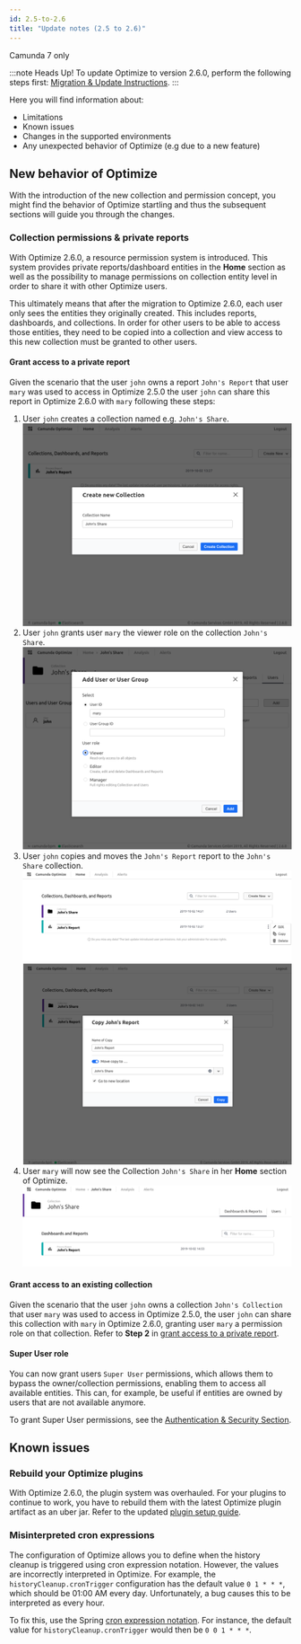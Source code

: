 ```yaml
---
id: 2.5-to-2.6
title: "Update notes (2.5 to 2.6)"
---
```


<span class="badge badge--platform">Camunda 7 only</span>

:::note Heads Up!
To update Optimize to version 2.6.0, perform the following steps first: [Migration & Update Instructions](./instructions.md).
:::

Here you will find information about:

- Limitations
- Known issues
- Changes in the supported environments
- Any unexpected behavior of Optimize (e.g due to a new feature)

## New behavior of Optimize

With the introduction of the new collection and permission concept, you might find the behavior of Optimize startling and thus the subsequent sections will guide you through the changes.

### Collection permissions & private reports

With Optimize 2.6.0, a resource permission system is introduced. This system provides private reports/dashboard entities in the **Home** section as well as the possibility to manage permissions on collection entity level in order to share it with other Optimize users.

This ultimately means that after the migration to Optimize 2.6.0, each user only sees the entities they originally created. This includes reports, dashboards, and collections. In order for other users to be able to access those entities, they need to be copied into a collection and view access to this new collection must be granted to other users.

#### Grant access to a private report

Given the scenario that the user `john` owns a report `John's Report` that user `mary` was used to access in Optimize 2.5.0 the user `john` can share this report in Optimize 2.6.0 with `mary` following these steps:

1. User `john` creates a collection named e.g. `John's Share`.
   ![Create a Collection](img/private_report_access_1_create_collection.png)
1. User `john` grants user `mary` the viewer role on the collection `John's Share`.
   ![Create Permission for Mary](img/private_report_access_2_create_view_permission_mary.png)
1. User `john` copies and moves the `John's Report` report to the `John's Share` collection.
   ![Copy Report 1](img/private_report_access_3_1_copy_report.png)
   ![Copy Report 2](img/private_report_access_3_2_copy_report.png)
1. User `mary` will now see the Collection `John's Share` in her **Home** section of Optimize.
   ![Mary sees shared collection](img/private_report_access_4_mary_sees_collection.png)

#### Grant access to an existing collection

Given the scenario that the user `john` owns a collection `John's Collection` that user `mary` was used to access in Optimize 2.5.0, the user `john` can share this collection with `mary` in Optimize 2.6.0, granting user `mary` a permission role on that collection. Refer to **Step 2** in [grant access to a private report](#grant-access-to-a-private-report).

#### Super User role

You can now grant users `Super User` permissions, which allows them to bypass the owner/collection permissions, enabling them to access all available entities. This can, for example, be useful if entities are owned by users that are not available anymore.

To grant Super User permissions, see the [Authentication & Security Section](./../configuration/system-configuration.md#security).

## Known issues

### Rebuild your Optimize plugins

With Optimize 2.6.0, the plugin system was overhauled. For your plugins to continue to work, you have to rebuild them with the latest Optimize plugin artifact as an uber jar. Refer to the updated [plugin setup guide](./../plugins/plugin-system.md#set-up-your-environment).

### Misinterpreted cron expressions

The configuration of Optimize allows you to define when the history cleanup is triggered using cron expression notation. However, the values are incorrectly interpreted in Optimize. For example, the `historyCleanup.cronTrigger` configuration has the default value `0 1 * * *`, which should be 01:00 AM every day. Unfortunately, a bug causes this to be interpreted as every hour.

To fix this, use the Spring [cron expression notation](https://docs.spring.io/spring-framework/docs/current/javadoc-api/org/springframework/scheduling/support/CronExpression.html). For instance, the default value for `historyCleanup.cronTrigger` would then be `0 0 1 * * *`.
